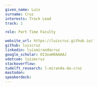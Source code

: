 ```yaml
---
given_name: Luís
surname: Cruz
interests: Track Lead
track: 1

role: Part Time Faculty

website_url: https://luiscruz.github.io/
github: luiscruz
linkedin: luismirandacruz
google_scholar: O13oaH0AAAAJ
xdotcom: luismcruz
stackoverflow:
tudelft_research: l-miranda-da-cruz
mastodon: 
speakerdeck:
---
```

